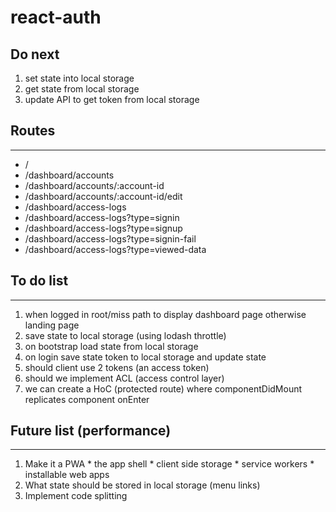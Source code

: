 # react-auth

## Do next
1. set state into local storage
2. get state from local storage
3. update API to get token from local storage

## Routes
---
  * /
  * /dashboard/accounts
  * /dashboard/accounts/:account-id
  * /dashboard/accounts/:account-id/edit
  * /dashboard/access-logs
  * /dashboard/access-logs?type=signin
  * /dashboard/access-logs?type=signup
  * /dashboard/access-logs?type=signin-fail
  * /dashboard/access-logs?type=viewed-data

## To do list
---
  1. when logged in root/miss path to display dashboard page otherwise landing page
  2. save state to local storage (using lodash throttle)
  3. on bootstrap load state from local storage
  4. on login save state token to local storage and update state
  5. should client use 2 tokens (an access token)
  6. should we implement ACL (access control layer)
  7. we can create a HoC (protected route) where componentDidMount replicates component onEnter

## Future list (performance)
---
  1. Make it a PWA
    * the app shell
    * client side storage
    * service workers
    * installable web apps
  2. What state should be stored in local storage (menu links)
  3. Implement code splitting
